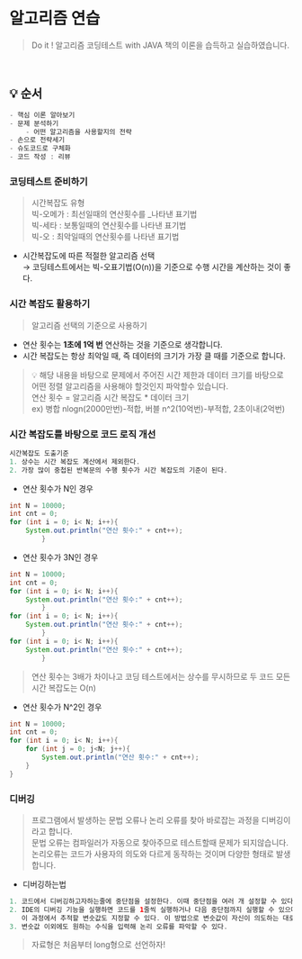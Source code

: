 # 알고리즘 연습
> Do it ! 알고리즘 코딩테스트 with JAVA 책의 이론을 습득하고 실습하였습니다.

<br>

## 💡 순서
```java
- 핵심 이론 알아보기
- 문제 분석하기 
    - 어떤 알고리즘을 사용할지의 전략
- 손으로 전략세기
- 슈도코드로 구체화
- 코드 작성 : 리뷰
```


### 코딩테스트 준비하기
>시간복잡도 유형<br>
> 빅-오메가 : 최선일때의 연산횟수를 _나타낸 표기법<br>
> 빅-세타 : 보통일때의 연산횟수를 나타낸 표기법<br>
> 빅-오 : 최악일때의 연산횟수를 나타낸 표기법<br>
- 시간복잡도에 따른 적절한 알고리즘 선택 <br>
  → 코딩테스트에서는 빅-오표기법(O(n))을 기준으로 수행 시간을 계산하는 것이 좋다.

### 시간 복잡도 활용하기
> 알고리즘 선택의 기준으로 사용하기<br>
- 연산 횟수는 **1초에 1억 번** 연산하는 것을 기준으로 생각합니다. 
- 시간 복잡도는 항상 최악일 때, 즉 데이터의 크기가 가장 클 때를 기준으로 합니다.
> 💡 해당 내용을 바탕으로 문제에서 주어진 시간 제한과 데이터 크기를 바탕으로 어떤 정렬 알고리즘을 사용해야 할것인지 파악할수 있습니다.<br>
> 연산 횟수 = 알고리즘 시간 복잡도 * 데이터 크기<br>
> ex) 병합 nlogn(2000만번)-적합, 버블 n^2(10억번)-부적합, 2초이내(2억번)
> 

### 시간 복잡도를 바탕으로 코드 로직 개선
```java
시간복잡도 도출기준
1. 상수는 시간 복잡도 계산에서 제외한다.
2. 가장 많이 중첩된 반복문의 수행 횟수가 시간 복잡도의 기준이 된다.
```
- 연산 횟수가 N인 경우
```java
int N = 10000;
int cnt = 0;
for (int i = 0; i< N; i++){
    System.out.println("연산 횟수:" + cnt++);
        }

```
- 연산 횟수가 3N인 경우
```java
int N = 10000;
int cnt = 0;
for (int i = 0; i< N; i++){
    System.out.println("연산 횟수:" + cnt++);
        }
for (int i = 0; i< N; i++){
    System.out.println("연산 횟수:" + cnt++);
        }
for (int i = 0; i< N; i++){
    System.out.println("연산 횟수:" + cnt++);
        }
```

> 연산 횟수는 3배가 차이나고 코딩 테스트에서는 상수를 무시하므로 두 코드 모든 시간 복잡도는 O(n)
- 연산 횟수가 N^2인 경우
```java
int N = 10000;
int cnt = 0;
for (int i = 0; i< N; i++){
    for (int j = 0; j<N; j++){
        System.out.println("연산 횟수:" + cnt++);
    }
}
```

### 디버깅
> 프로그램에서 발생하는 문법 오류나 논리 오류를 찾아 바로잡는 과정을 디버깅이라고 합니다.<br>
> 문법 오류는 컴파일러가 자동으로 찾아주므로 테스트할때 문제가 되지않습니다. 논리오류는 코드가 사용자의 의도와
> 다르게 동작하는 것이며 다양한 형태로 발생합니다.
- 디버깅하는법
```java
1. 코드에서 디버깅하고자하는줄에 중단점을 설정한다. 이때 중단점을 여러 개 설정할 수 있다.
2. IDE의 디버깅 기능을 실행하면 코드를 1줄씩 실행하거나 다음 중단점까지 실행할 수 있으며,
   이 과정에서 추적할 변숫값도 지정할 수 있다. 이 방법으로 변숫값이 자신이 의도하는 대로 바뀌는지 확인
3. 변숫값 이외에도 원하는 수식을 입력해 논리 오류를 파악할 수 있다.
```
> 자료형은 처음부터 long형으로 선언하자!

